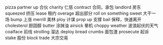 pizza 
partner up 合伙
charity 仁慈
contract 合同，承包
landlord 房东
squeezed  挤压
lease 租约
overage 超出部分
roll on something sweet 大干一场
bump 上涨
merrill 美林
ploy 计谋
prop up 支撑
bail 保释，快速离开
cholesterol 胆固醇
butter 涂抹油
airsick 晕机
choppy weather 波浪起伏的天气
coalface 前线
strolling 溜达
deploy
bread crumbs 面包渣
prosecute 起诉
stake 股份
block trade 大宗交易